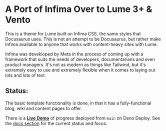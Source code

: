 # A Port of Infima Over to Lume 3+ & Vento

This is a theme for Lume built on Infima CSS, the same styles that Docusaurus
uses. This is not an attempt to be Docusaurus, but rather make Infima available
to anyone that works with content-heavy sites with Lume.

Infima was devekioped by Meta in the process of coming up with a framework that
suits the needs of developers, documentarians and even product managers. It's
not as modern as things like Tailwind, but it's extremely easy to use and
extremely flexible when it comes to laying out lots and lots of text.

## Status:

The basic template functionality is done, in that it has a fully-functional
blog, wiki and content pages to offer.

There is a **[Live Demo](https://cushytext.deno.dev)** of progress deployed from
`main` on Deno Deploy. See the [docs section](https://cushytext.deno.dev/docs/)
for the current status and focus.
